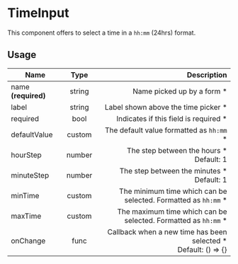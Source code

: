 <!-- 
This is an auto-generated markdown. 
You can change it in "src/molecules/TimeInput.jsx" and run build:docs to update this file.
-->
# TimeInput
This component offers to select a time in a `hh:mm` (24hrs) format.
## Usage
| Name        | Type           | Description  |
| ----------- |:--------------:| ------------:|
|name **(required)**|string|Name picked up by a form *
|label|string|Label shown above the time picker *
|required|bool|Indicates if this field is required *
|defaultValue|custom|The default value formatted as `hh:mm` *
|hourStep|number|The step between the hours *<br>Default: 1
|minuteStep|number|The step between the minutes *<br>Default: 1
|minTime|custom|The minimum time which can be selected. Formatted as `hh:mm` *
|maxTime|custom|The maximum time which can be selected. Formatted as `hh:mm` *
|onChange|func|Callback when a new time has been selected *<br>Default: () => {}

